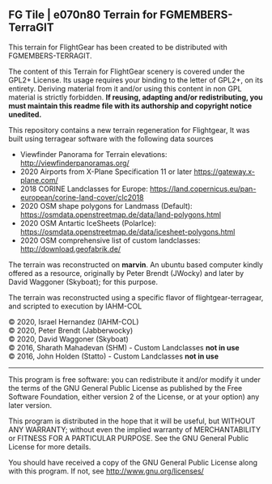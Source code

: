 FG Tile |  e070n80 Terrain for FGMEMBERS-TerraGIT
-------------------------------------------------

This terrain for FlightGear has been created to be distributed with FGMEMBERS-TERRAGIT. 

The content of this Terrain for FlightGear scenery is covered under the GPL2+ License. Its usage requires
your binding to the letter of GPL2+, on its entirety. Deriving material from it and/or using this content
in non GPL material is strictly forbidden. __If reusing, adapting and/or redistributing, you
must maintain this readme file with its authorship and copyright notice unedited.__

This repository contains a new terrain regeneration for Flightgear,
It was built using terragear software with the following data sources

* Viewfinder Panorama for Terrain elevations: http://viewfinderpanoramas.org/
* 2020 Airports from X-Plane Specification 11 or later https://gateway.x-plane.com/
* 2018 CORINE Landclasses for Europe: https://land.copernicus.eu/pan-european/corine-land-cover/clc2018
* 2020 OSM shape polygons for Landmass (Default): https://osmdata.openstreetmap.de/data/land-polygons.html
* 2020 OSM Antartic IceSheets (PolarIce): https://osmdata.openstreetmap.de/data/icesheet-polygons.html
* 2020 OSM comprehensive list of custom landclasses: http://download.geofabrik.de/

The terrain was reconstructed on __marvin__. An ubuntu based computer kindly offered as a resource, originally by
Peter Brendt (JWocky) and later by David Waggoner (Skyboat); for this purpose.

The terrain was reconstructed using a specific flavor of flightgear-terragear, and scripted to execution by IAHM-COL

:copyright: 2020, Israel Hernandez (IAHM-COL) <br>
:copyright: 2020, Peter Brendt (Jabberwocky)  <br>
:copyright: 2020, David Waggoner (Skyboat)  <br>
:copyright: 2016, Sharath Mahadevan (SHM) - Custom Landclasses __not in use__<br>
:copyright: 2016, John Holden (Statto) - Custom Landclasses __not in use__<br>

****

This program is free software: you can redistribute it and/or modify
it under the terms of the GNU General Public License as published by
the Free Software Foundation, either version 2 of the License, or
at your option) any later version.

This program is distributed in the hope that it will be useful,
but WITHOUT ANY WARRANTY; without even the implied warranty of
MERCHANTABILITY or FITNESS FOR A PARTICULAR PURPOSE.  See the
GNU General Public License for more details.

You should have received a copy of the GNU General Public License
along with this program.  If not, see <http://www.gnu.org/licenses/>
